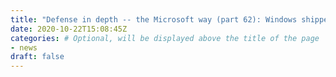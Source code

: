 ```yaml
---
title: "Defense in depth -- the Microsoft way (part 62): Windows shipped with end-of-life components"
date: 2020-10-22T15:08:45Z
categories: # Optional, will be displayed above the title of the page
- news
draft: false
---
```

